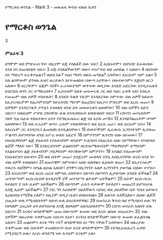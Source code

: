 ﻿
የማርቆስ ወንጌል - Mark 3 - መጽሐፍ ቅዱስ ብሉይ ኪዳን
# የማርቆስ ወንጌል
3
### ምዕራፍ 3
 ደግሞም ወደ ምኵራብ ገባ፥ በዚያም እጁ የሰለለች ሰው ነበር፤
2  ሊከሱትም፥ በሰንበት ይፈውሰው እንደ ሆነ ይጠባበቁት ነበር።
3  እጁ የሰለለችውንም ሰው። ተነሥተህ ወደ መካከል ና አለው።
4  በሰንበት በጎ ማድረግ ተፈቅዶአልን? ወይስ ክፉ? ነፍስ ማዳን ወይስ መግደል? አላቸው፤ እነርሱም ዝም አሉ።
5  ስለ ልባቸውም ድንዛዜ አዝኖ ዙሪያውን እየተመለከተ በቍጣ አያቸው፥ ሰውየውንም። እጅህን ዘርጋ አለው።
6  ዘረጋትም፥ እጁም ዳነች። ፈሪሳውያንም ወጥተው ወዲያው እንዴት አድርገው እንዲያጠፉት ከሄሮድስ ወገን ጋር ተማከሩበት።
7  ኢየሱስም ከደቀ መዛሙርቱ ጋር ወደ ባህር ፈቀቅ አለ፤ ከገሊላ የመጡም ብዙ ሰዎች ተከተሉት፤
8  እንዴት ትልቅ ነገርም እንዳደረገው ሰምተው ብዙ ሰዎች ከይሁዳ ከኢየሩሳሌምም ከኤዶምያስም ከዮርዳኖስ ማዶም ከጢሮስና ከሲዶና ምድርም ወደ እርሱ መጡ።
9  ሰዎቹም እንዳያጋፉት ታንኳን ያቆዩለት ዘንድ ደቀ መዛሙርቱን አዘዛቸው፤
10  ብዙ ሰዎችን አድኖ ነበርና፥ ስለዚህም ሥቃይ ያለባቸው ሁሉ እንዲዳስሱት ይወድቁበት ነበር።
11  ርኵሳን መናፍስትም ባዩት ጊዜ በፊቱ ተደፍተው። አንተ የእግዚአብሔር ልጅ ነህ እያሉ ጮኹ።
12  እንዳይገልጡትም በጣም አዘዛቸው።
13  ወደ ተራራም ወጣ፥ ራሱም የወደዳቸውን ወደ እርሱ ጠራ፥ ወደ እርሱም ሄዱ።
14  ከእርሱም ጋር እንዲኖሩና ለመስበክ እንዲልካቸው፥
15  ድውዮችንም ሊፈውሱ አጋንንትንም ሊያወጡ ሥልጣን ይሆንላቸው ዘንድ አሥራ ሁለት አደረገ፤
16  ስምዖንንም ጴጥሮስ ብሎ ሰየመው፤
17  የዘብዴዎስንም ልጅ ያዕቆብን የያዕቆብንም ወንድም ዮሐንስን ቦአኔርጌስ ብሎ ሰየማቸው፥ የነጎድጓድ ልጆች ማለት ነው፤
18  እንድርያስንም ፊልጶስንም በርተሎሜውስንም ማቴዎስንም ቶማስንም የእልፍዮስን ልጅ ያዕቆብንም ታዴዎስንም ቀነናዊውንም ስምዖንን፥
19  አሳልፎ የሰጠውንም የአስቆሮቱን ይሁዳን።
20  ወደ ቤትም መጡ፤ እንጀራም መብላት ስንኳ እስኪሳናቸው ድረስ እንደ ገና ብዙ ሰዎች ተሰበሰቡ።
21  ዘመዶቹም ሰምተው። አበደ ብለዋልና ሊይዙት ወጡ።
22  ከኢየሩሳሌም የወረዱ ጻፎችም። ብዔል ዜቡል አለበት፤ ደግሞ። በአጋንንት አለቃ አጋንንትን ያወጣል ብለው ተናገሩ።
23  እነርሱንም ወደ እርሱ ጠርቶ በምሳሌ አላቸው። ሰይጣን ሰይጣንን ሊያወጣው እንዴት ይችላል?
24  መንግሥትም እርስ በርስዋ ከተለያየች ያች መንግሥት ልትቆም አትችልም፤
25  ቤትም እርስ በርሱ ከተለያየ ያ ቤት ሊቆም አይችልም።
26  ሰይጣንም ራሱን ተቃውሞ ከተለያየ፥ መጨረሻ ይሆንበታል እንጂ ሊቆም አይችልም።
27  ነገር ግን አስቀድሞ ኃይለኛውን ሳያስር ወደ ኃይለኛው ቤት ገብቶ ዕቃውን ሊበዘብዝ የሚችል የለም፥ ከዚያም ወዲያ ቤቱን ይበዘብዛል።
28  እውነት እላችኋለሁ፥ ለሰው ልጆች ኃጢአት ሁሉ የሚሳደቡትም ስድብ ሁሉ ይሰረይላቸዋል፤
29  በመንፈስ ቅዱስ ላይ የሚሳደብ ሁሉ ግን የዘላለም ኃጢአት ዕዳ ይሆንበታል እንጂ ለዘላለም አይሰረይለትም።
30  ርኵስ መንፈስ አለበት ይሉ ነበርና።
31  እናቱና ወንድሞቹም መጡ በውጭም ቆመው ወደ እርሱ ልከው አስጠሩት።
32  ብዙ ሰዎችም በዙሪያው ተቀምጠው ነበሩና። እነሆ፥ እናትህ ወንድሞችህም በውጭ ቆመው ይፈልጉሃል አሉት።
33  መልሶም። እናቴ ማን ናት? ወንድሞቼስ እነ ማን ናቸው? አላቸው።
34  በዙሪያው ተቀምጠው ወደ ነበሩትም ተመለከተና። እነሆ እናቴ ወንድሞቼም።
35  የእግዚአብሔርን ፈቃድ የሚያደርግ ሁሉ፥ እርሱ ወንድሜ ነው እኅቴም እናቴም አለ። 
